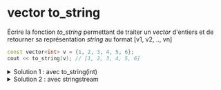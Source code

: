 # vector to_string

Écrire la fonction *to_string* permettant de traiter un *vector* d'entiers et de retourner sa représentation *string* au format [v1, v2, .., vn]

~~~cpp
const vector<int> v = {1, 2, 3, 4, 5, 6};
cout << to_string(v); // [1, 2, 3, 4, 5, 6]
~~~

<details>
<summary>Solution 1 : avec to_string(int)</summary>

~~~cpp
string to_string (const vector<int>& v) {
   string result = "[";
   for (size_t i = 0; i < v.size(); ++i) {
      if (i)
         result += ", ";
      result += to_string(v[i]);
   }
   return result += "]";
}
~~~
</details>

<details>
<summary>Solution 2 : avec stringstream</summary>

~~~cpp
string to_string (const vector<int>& v) {
   if (v.empty()) return "[]";
   stringstream out;
   out << '[' << v.front();
   for (size_t i = 1; i < v.size(); ++i)
      out << ", " << v[i];
   out << ']';
   return out.str();
}
~~~
</details>
